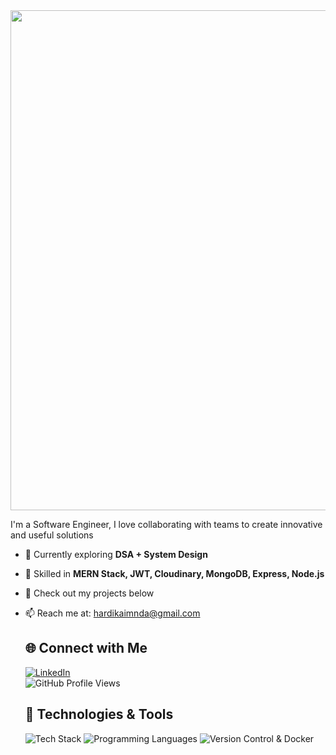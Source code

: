 

<body>

  <div style="text-align: center;">
    <img width="800" src="https://readme-typing-svg.herokuapp.com?font=JetBrains+Mono&weight=600&size=30&duration=3000&color=2AF7B4&width=800&lines=Hi+there%2C+I'm+Hardik+Joshi%21+%F0%9F%91%8B;Let's+Connect!" />
  </div>

  <p>I'm a Software Engineer, I love collaborating with teams to create innovative and useful solutions</p>

- 🌱 Currently exploring **DSA + System Design**  
- 🚀 Skilled in **MERN Stack, JWT, Cloudinary, MongoDB, Express, Node.js**  
- 📂 Check out my projects below 
- 📫 Reach me at: hardikaimnda@gmail.com

  <h2>🌐 Connect with Me</h2>

  <a href="www.linkedin.com/in/hardik-joshi12">
    <img src="https://skillicons.dev/icons?i=linkedin" alt="LinkedIn" />
  </a>
  <br />
  <img src="https://komarev.com/ghpvc/?username=Hardikjoshi-18" alt="GitHub Profile Views" />

  <h2>🚀 Technologies & Tools</h2>

  <img src="https://skillicons.dev/icons?i=html,css,js,mongodb,express,nodejs,react,express,next,tailwind,vue,firebase,rails" alt="Tech Stack" />
  <img src="https://skillicons.dev/icons?i=c,cpp,javascript,typescript,python,java,solidity,ruby&theme=dark" alt="Programming Languages" />
  <img src="https://skillicons.dev/icons?i=bash,git,github,docker" alt="Version Control & Docker" />


</body>

</html> 
